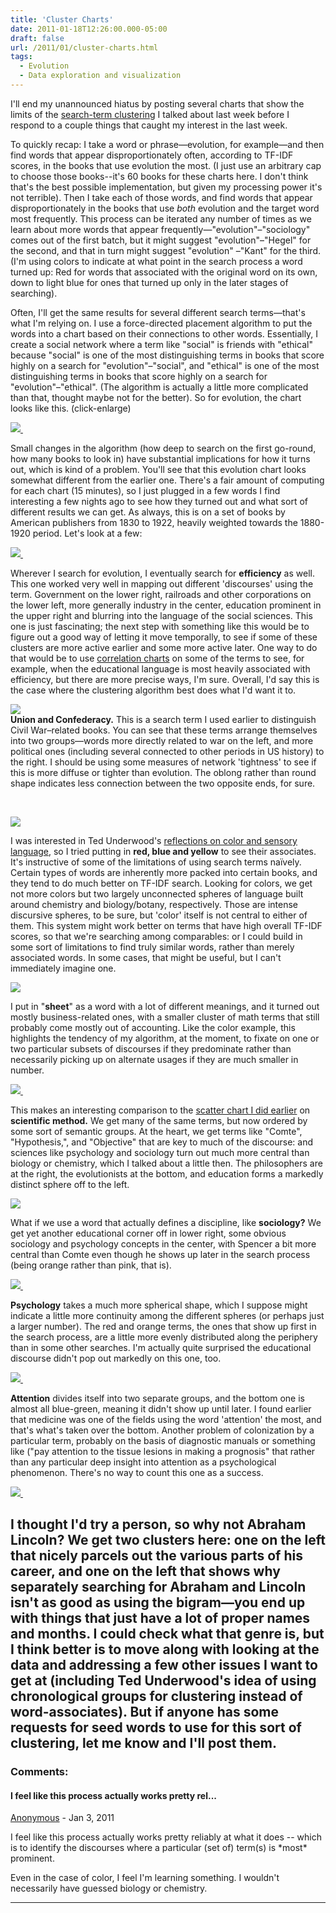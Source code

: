 ```yaml
---
title: 'Cluster Charts'
date: 2011-01-18T12:26:00.000-05:00
draft: false
url: /2011/01/cluster-charts.html
tags:
  - Evolution
  - Data exploration and visualization
---
```


I'll end my unannounced hiatus by posting several charts that show the limits of the [search-term clustering](http://sappingattention.blogspot.com/2011/01/clustering-from-search.html) I talked about last week before I respond to a couple things that caught my interest in the last week.

To quickly recap: I take a word or phrase—evolution, for example—and then find words that appear disproportionately often, according to TF-IDF scores, in the books that use evolution the most. (I just use an arbitrary cap to choose those books--it's 60 books for these charts here. I don't think that's the best possible implementation, but given my processing power it's not terrible). Then I take each of those words, and find words that appear disproportionately in the books that use _both_ evolution and the target word most frequently. This process can be iterated any number of times as we learn about more words that appear frequently—"evolution"–"sociology" comes out of the first batch, but it might suggest "evolution"–"Hegel" for the second, and that in turn might suggest "evolution" –"Kant" for the third. (I'm using colors to indicate at what point in the search process a word turned up: Red for words that associated with the original word on its own, down to light blue for ones that turned up only in the later stages of searching).

Often, I'll get the same results for several different search terms—that's what I'm relying on. I use a force-directed placement algorithm to put the words into a chart based on their connections to other words. Essentially, I create a social network where a term like "social" is friends with "ethical" because "social" is one of the most distinguishing terms in books that score highly on a search for "evolution"–"social", and "ethical" is one of the most distinguishing terms in books that score highly on a search for "evolution"–"ethical". (The algorithm is actually a little more complicated than that, thought maybe not for the better). So for evolution, the chart looks like this. (click-enlarge)

[![](http://4.bp.blogspot.com/_Pge31alC_E8/TTW9pzTTPHI/AAAAAAAACcE/egclJdQsAMQ/s400/evolution+social+network.png) ](http://4.bp.blogspot.com/_Pge31alC_E8/TTW9pzTTPHI/AAAAAAAACcE/egclJdQsAMQ/s1600/evolution+social+network.png)

Small changes in the algorithm (how deep to search on the first go-round, how many books to look in) have substantial implications for how it turns out, which is kind of a problem. You'll see that this evolution chart looks somewhat different from the earlier one. There's a fair amount of computing for each chart (15 minutes), so I just plugged in a few words I find interesting a few nights ago to see how they turned out and what sort of different results we can get. As always, this is on a set of books by American publishers from 1830 to 1922, heavily weighted towards the 1880-1920 period. Let's look at a few:

[![](http://1.bp.blogspot.com/_Pge31alC_E8/TTW9iDHxmlI/AAAAAAAACbo/CBOj24B5_hE/s400/efficiency+social+network.png) ](http://1.bp.blogspot.com/_Pge31alC_E8/TTW9iDHxmlI/AAAAAAAACbo/CBOj24B5_hE/s1600/efficiency+social+network.png)

Wherever I search for evolution, I eventually search for **efficiency** as well. This one worked very well in mapping out different 'discourses' using the term. Government on the lower right, railroads and other corporations on the lower left, more generally industry in the center, education prominent in the upper right and blurring into the language of the social sciences. This one is just fascinating; the next step with something like this would be to figure out a good way of letting it move temporally, to see if some of these clusters are more active earlier and some more active later. One way to do that would be to use [correlation charts](http://www.google.com/url?sa=t&source=web&cd=1&ved=0CBcQFjAA&url=http%3A%2F%2Fsappingattention.blogspot.com%2F2011%2F01%2Fsearching-for-correlations.html&ei=z8Y1TbihIMP-8AbU4LT5CA&usg=AFQjCNEfrPClUk-2dn44-HwViq-VYz1jZQ&sig2=OOaGecDXlWZ4IKiLHS4VSQ) on some of the terms to see, for example, when the educational language is most heavily associated with efficiency, but there are more precise ways, I'm sure. Overall, I'd say this is the case where the clustering algorithm best does what I'd want it to.

[![](http://1.bp.blogspot.com/_Pge31alC_E8/TTW9qmdV-EI/AAAAAAAACcI/A0GKx43Oi4U/s400/union%2526confederacy+social+network.png)](http://1.bp.blogspot.com/_Pge31alC_E8/TTW9qmdV-EI/AAAAAAAACcI/A0GKx43Oi4U/s1600/union%2526confederacy+social+network.png)  
**Union and Confederacy.** This is a search term I used earlier to distinguish Civil War–related books. You can see that these terms arrange themselves into two groups—words more directly related to war on the left, and more political ones (including several connected to other periods in US history) to the right. I should be using some measures of network 'tightness' to see if this is more diffuse or tighter than evolution. The oblong rather than round shape indicates less connection between the two opposite ends, for sure.

[  
](http://2.bp.blogspot.com/_Pge31alC_E8/TTW9fvqv5kI/AAAAAAAACbc/7SMUtyZHz9w/s1600/attention%2526psychology+social+network.png)

[![](http://1.bp.blogspot.com/_Pge31alC_E8/TTW9gacEXKI/AAAAAAAACbg/O7I4_Z_8ick/s400/red%2526blue%2526yellow+social+network.png)](http://1.bp.blogspot.com/_Pge31alC_E8/TTW9gacEXKI/AAAAAAAACbg/O7I4_Z_8ick/s1600/red%2526blue%2526yellow+social+network.png)

I was interested in Ted Underwood's [reflections on color and sensory language](http://tedunderwood.wordpress.com/2010/12/28/no-google-hasnt-proven-structuralism-but-they-may-have-made-it-useful/), so I tried putting in **red, blue and yellow** to see their associates. It's instructive of some of the limitations of using search terms naïvely. Certain types of words are inherently more packed into certain books, and they tend to do much better on TF-IDF search. Looking for colors, we get not more colors but two largely unconnected spheres of language built around chemistry and biology/botany, respectively. Those are intense discursive spheres, to be sure, but 'color' itself is not central to either of them. This system might work better on terms that have high overall TF-IDF scores, so that we're searching among comparables: or I could build in some sort of limitations to find truly similar words, rather than merely associated words. In some cases, that might be useful, but I can't immediately imagine one.

[![](http://3.bp.blogspot.com/_Pge31alC_E8/TTW9gxtQSuI/AAAAAAAACbk/RwiN5cHtK_w/s400/sheet+social+network.png)](http://3.bp.blogspot.com/_Pge31alC_E8/TTW9gxtQSuI/AAAAAAAACbk/RwiN5cHtK_w/s1600/sheet+social+network.png)

I put in "**sheet**" as a word with a lot of different meanings, and it turned out mostly business-related ones, with a smaller cluster of math terms that still probably come mostly out of accounting. Like the color example, this highlights the tendency of my algorithm, at the moment, to fixate on one or two particular subsets of discourses if they predominate rather than necessarily picking up on alternate usages if they are much smaller in number.

[![](http://3.bp.blogspot.com/_Pge31alC_E8/TTW9jbZ_-NI/AAAAAAAACbw/w_WD__cZeSw/s400/scientific%2526method+social+network.png) ](http://3.bp.blogspot.com/_Pge31alC_E8/TTW9jbZ_-NI/AAAAAAAACbw/w_WD__cZeSw/s1600/scientific%2526method+social+network.png)

This makes an interesting comparison to the [scatter chart I did earlier](http://sappingattention.blogspot.com/2010/11/wordcounts-in-research-agendas-what-do.html) on **scientific method.** We get many of the same terms, but now ordered by some sort of semantic groups. At the heart, we get terms like "Comte", "Hypothesis,", and "Objective" that are key to much of the discourse: and sciences like psychology and sociology turn out much more central than biology or chemistry, which I talked about a little then. The philosophers are at the right, the evolutionists at the bottom, and education forms a markedly distinct sphere off to the left.

[![](http://3.bp.blogspot.com/_Pge31alC_E8/TTW9nK-pnrI/AAAAAAAACcA/pD50yvea2vA/s400/sociology+social+network.png)](http://3.bp.blogspot.com/_Pge31alC_E8/TTW9nK-pnrI/AAAAAAAACcA/pD50yvea2vA/s1600/sociology+social+network.png)

What if we use a word that actually defines a discipline, like **sociology?** We get yet another educational corner off in lower right, some obvious sociology and psychology concepts in the center, with Spencer a bit more central than Comte even though he shows up later in the search process (being orange rather than pink, that is).

[![](http://4.bp.blogspot.com/_Pge31alC_E8/TTW9kKk9i5I/AAAAAAAACb0/ANca6gONaC0/s400/psychology+social+network.png) ](http://4.bp.blogspot.com/_Pge31alC_E8/TTW9kKk9i5I/AAAAAAAACb0/ANca6gONaC0/s1600/psychology+social+network.png)

**Psychology** takes a much more spherical shape, which I suppose might indicate a little more continuity among the different spheres (or perhaps just a larger number). The red and orange terms, the ones that show up first in the search process, are a little more evenly distributed along the periphery than in some other searches. I'm actually quite surprised the educational discourse didn't pop out markedly on this one, too.

[![](http://3.bp.blogspot.com/_Pge31alC_E8/TTW9lJmMwQI/AAAAAAAACb4/t56gU9gPEKE/s400/attention+social+network.png) ](http://3.bp.blogspot.com/_Pge31alC_E8/TTW9lJmMwQI/AAAAAAAACb4/t56gU9gPEKE/s1600/attention+social+network.png)

**Attention** divides itself into two separate groups, and the bottom one is almost all blue-green, meaning it didn't show up until later. I found earlier that medicine was one of the fields using the word 'attention' the most, and that's what's taken over the bottom. Another problem of colonization by a particular term, probably on the basis of diagnostic manuals or something like ("pay attention to the tissue lesions in making a prognosis" that rather than any particular deep insight into attention as a psychological phenomenon. There's no way to count this one as a success.

[![](http://2.bp.blogspot.com/_Pge31alC_E8/TTW9l_83a1I/AAAAAAAACb8/FgPPxd2zc-s/s400/abraham%2526lincoln+social+network.png) ](http://2.bp.blogspot.com/_Pge31alC_E8/TTW9l_83a1I/AAAAAAAACb8/FgPPxd2zc-s/s1600/abraham%2526lincoln+social+network.png)

## I thought I'd try a person, so why not **Abraham Lincoln?** We get two clusters here: one on the left that nicely parcels out the various parts of his career, and one on the left that shows why separately searching for Abraham and Lincoln isn't as good as using the bigram—you end up with things that just have a lot of proper names and months. I could check what that genre is, but I think better is to move along with looking at the data and addressing a few other issues I want to get at (including Ted Underwood's idea of using chronological groups for clustering instead of word-associates). But if anyone has some requests for seed words to use for this sort of clustering, let me know and I'll post them.

### Comments:

#### I feel like this process actually works pretty rel...

[Anonymous]("noreply@blogger.com") - <time datetime="2011-01-19T13:34:28.371-05:00">Jan 3, 2011</time>

I feel like this process actually works pretty reliably at what it does -- which is to identify the discourses where a particular (set of) term(s) is \*most\* prominent.

Even in the case of color, I feel I'm learning something. I wouldn't necessarily have guessed biology or chemistry.

<hr />
